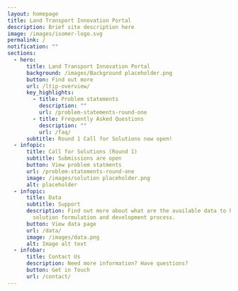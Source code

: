 ```yaml
---
layout: homepage
title: Land Transport Innovation Portal
description: Brief site description here
image: /images/isomer-logo.svg
permalink: /
notification: ""
sections:
  - hero:
      title: Land Transport Innovation Portal
      background: /images/Background placeholder.png
      button: Find out more
      url: /ltip-overview/
      key_highlights:
        - title: Problem statements
          description: ""
          url: /problem-statements-round-one
        - title: Frequently Asked Questions
          description: ""
          url: /faq/
      subtitle: Round 1 Call for Solutions now open!
  - infopic:
      title: Call for Solutions (Round 1)
      subtitle: Submissions are open
      button: View problem statments
      url: /problem-statements-round-one
      image: /images/solution placeholder.png
      alt: placeholder
  - infopic:
      title: Data
      subtitle: Support
      description: Find out more about what are the available data to help in your
        solution formulation and development process.
      button: View data page
      url: /data/
      image: /images/data.png
      alt: Image alt text
  - infobar:
      title: Contact Us
      description: Need more information? Have questions?
      button: Get in Touch
      url: /contact/
---
```

